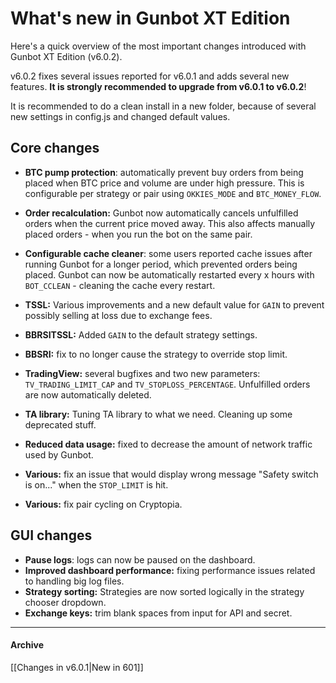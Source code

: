 # What's new in Gunbot XT Edition

Here's a quick overview of the most important changes introduced with Gunbot XT Edition (v6.0.2).

v6.0.2 fixes several issues reported for v6.0.1 and adds several new features. **It is strongly recommended to upgrade from v6.0.1 to v6.0.2**!

It is recommended to do a clean install in a new folder, because of several new settings in config.js and changed default values.





## Core changes



- **BTC pump protection**: automatically prevent buy orders from being placed when BTC price and volume are under high pressure. This is configurable per strategy or pair using `OKKIES_MODE` and `BTC_MONEY_FLOW`. 
- **Order recalculation:** Gunbot now automatically cancels unfulfilled orders when the current price moved away. This also affects manually placed orders - when you run the bot on the same pair.
- **Configurable cache cleaner**: some users reported cache issues after running Gunbot for a longer period, which prevented orders being placed. Gunbot can now be automatically restarted every x hours with `BOT_CCLEAN` - cleaning the cache every restart.
- **TSSL:** Various improvements and a new default value for `GAIN` to prevent possibly selling at loss due to exchange fees.


- **BBRSITSSL:** Added `GAIN` to the default strategy settings.
- **BBSRI:** fix to no longer cause the strategy to override stop limit.
- **TradingView:** several bugfixes and two new parameters: `TV_TRADING_LIMIT_CAP` and `TV_STOPLOSS_PERCENTAGE`. Unfulfilled orders are now automatically deleted.
- **TA library:** Tuning TA library to what we need. Cleaning up some deprecated stuff.
- **Reduced data usage:** fixed to decrease the amount of network traffic used by Gunbot.
- **Various:** fix an issue that would display wrong message "Safety switch is on..." when the `STOP_LIMIT` is hit.
- **Various:** fix pair cycling on Cryptopia.




## GUI changes

- **Pause logs**: logs can now be paused on the dashboard.
- **Improved dashboard performance:** fixing performance issues related to handling big log files.
- **Strategy sorting:** Strategies are now sorted logically in the strategy chooser dropdown.
- **Exchange keys:** trim blank spaces from input for API and secret.


------



#### Archive

[[Changes in v6.0.1|New in 601]]